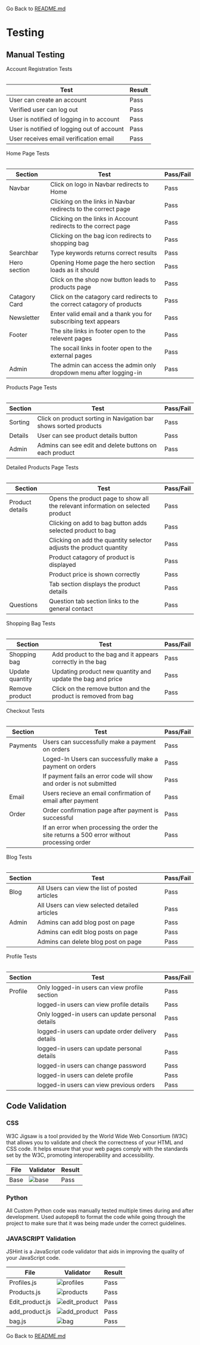 Go Back to [README.md](/README.md)

# Testing

## Manual Testing

<summary>Account Registration Tests </summary>
<br>

| Test |Result  |
| -- | -- |
| User can create an account | Pass |
| Verified user can log out | Pass  |
|User is notified of logging in to account| Pass |
|User is notified of logging out of account| Pass |
|User receives email verification email| Pass |



<summary>Home Page Tests</summary>
<br>

|Section|Test|Pass/Fail|
| ---| ---|---|
|Navbar|Click on logo in Navbar redirects to Home |Pass|
||Clicking on the links in Navbar redirects to the correct page |Pass|
||Clicking on the links in Account redirects to the correct page |Pass|
||Clicking on the bag icon redirects to shopping bag |Pass|
|Searchbar|Type keywords returns correct results |Pass|
|Hero section|Opening Home page the hero section loads as it should |Pass|
||Click on the shop now button leads to products page |Pass|
|Catagory Card| Click on the catagory card redirects to the correct catagory of products |Pass|
|Newsletter| Enter valid email and a thank you for subscribing text appears |Pass|
|Footer|The site links in footer open to the relevent pages|Pass|
||The socail links in footer open to the external pages|Pass|
|Admin|The admin can access the admin only dropdown menu after logging-in |Pass|



<summary>Products Page Tests</summary>
<br>

|Section|Test|Pass/Fail|
| ---| ---|---|
|Sorting| Click on product sorting in Navigation bar shows sorted products |Pass|
|Details| User can see product details button |Pass|
|Admin| Admins can see edit and delete buttons on each product |Pass|



<summary>Detailed Products Page Tests</summary>
<br>

|Section|Test|Pass/Fail|
| ---| ---|---|
|Product details|Opens the product page to show all the relevant information on selected product |Pass|
|| Clicking on add to bag button adds selected product to bag |Pass|
|| Clicking on add the quantity selector adjusts the product quantity |Pass|
|| Product catagory of product is displayed |Pass|
|| Product price is shown correctly |Pass|
|| Tab section displays the product details |Pass|
|Questions| Question tab section links to the general contact |Pass|



<summary>Shopping Bag Tests</summary>
<br>

|Section|Test|Pass/Fail|
| ---| ---|---|
|Shopping bag|Add product to the bag and it appears correctly in the bag |Pass|
|Update quantity|Updating product new quantity and update the bag and price |Pass|
|Remove product|Click on the remove button and the product is removed from bag |Pass|



<summary>Checkout Tests</summary>
<br>

|Section|Test|Pass/Fail|
| ---| ---|---|
|Payments|Users can successfully make a payment on orders |Pass|
||Loged-In Users can successfully make a payment on orders |Pass|
||If payment fails an error code will show and order is not submitted |Pass|
|Email|Users recieve an email confirmation of email after payment |Pass|
|Order|Order confirmation page after payment is successful |Pass|
||If an error when processing the order the site returns a 500 error without processing order |Pass|



<summary>Blog Tests</summary>
<br>

|Section|Test|Pass/Fail|
| ---| ---|---|
|Blog|All Users can view the list of posted articles |Pass|
||All Users can view selected detailed articles |Pass|
|Admin|Admins can add blog post on page |Pass|
||Admins can edit blog posts on page |Pass|
||Admins can delete blog post on page |Pass|




<summary>Profile Tests</summary>
<br>

|Section|Test|Pass/Fail|
| ---| ---|---|
|Profile|Only logged-in users can view profile section |Pass|
||logged-in users can view profile details |Pass|
||Only logged-in users can update personal details |Pass|
||logged-in users can update order delivery details |Pass|
||logged-in users can update personal details |Pass|
||logged-in users can change password |Pass|
||logged-in users can delete profile |Pass|
||logged-in users can view previous orders |Pass|


## Code Validation

### CSS

W3C Jigsaw is a tool provided by the World Wide Web Consortium (W3C) that allows you to validate and check the correctness of your HTML and CSS code. It helps ensure that your web pages comply with the standards set by the W3C, promoting interoperability and accessibility.

|File|Validator|Result|
| --- | --- | --- |
| Base | ![base](https://smartspeaksolution.s3.eu-west-1.amazonaws.com/media/readme/PP5/Captura+de+tela+2024-07-19+111503.png) | Pass |


### Python

All Custom Python code was manually tested multiple times during and after development. Used autopep8 to format the code while going through the project to make sure that it was being made under the correct guidelines.


### JAVASCRIPT Validation

JSHint is a JavaScript code validator that aids in improving the quality of your JavaScript code. 

|File|Validator|Result|
| --- | --- | --- |
| Profiles.js | ![profiles](https://smartspeaksolution.s3.eu-west-1.amazonaws.com/media/readme/PP5/profiles.js.png) | Pass |
| Products.js | ![products](https://smartspeaksolution.s3.eu-west-1.amazonaws.com/media/readme/PP5/products+js.png) | Pass |
| Edit_product.js | ![edit_product](https://smartspeaksolution.s3.eu-west-1.amazonaws.com/media/readme/PP5/JS+hint+edit_product.png) | Pass |
| add_product.js | ![add_product](https://smartspeaksolution.s3.eu-west-1.amazonaws.com/media/readme/PP5/JS+hint+add_product.png) | Pass |
| bag.js | ![bag](https://smartspeaksolution.s3.eu-west-1.amazonaws.com/media/readme/PP5/bag.html+JS.png) | Pass |


Go Back to [README.md](/README.md)

